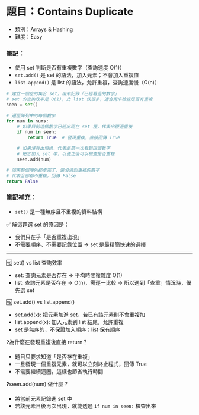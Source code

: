 # 題目：Contains Duplicate
- 類別：Arrays & Hashing
- 難度：Easy

### 筆記：
- 使用 set 判斷是否有重複數字（查詢速度 O(1)）
- `set.add()` 是 set 的語法，加入元素；不會加入重複值
- `list.append()` 是 list 的語法，允許重複，查詢速度慢（O(n)）
  
```python
# 建立一個空的集合 set，用來記錄「已經看過的數字」
# set 的查詢效率是 O(1)，比 list 快很多，適合用來檢查是否有重複
seen = set()

# 遍歷陣列中的每個數字
for num in nums:
    # 如果目前這個數字已經出現在 set 裡，代表出現過重複
    if num in seen:
        return True  # 發現重複，直接回傳 True

    # 如果沒有出現過，代表是第一次看到這個數字
    # 把它加入 set 中，以便之後可以檢查是否重複
    seen.add(num)

# 如果整個陣列都走完了，還沒遇到重複的數字
# 代表全部都不重複，回傳 False
return False
```

### 筆記補充：

- `set()` 是一種無序且不重複的資料結構

✅ 解這題選 set 的原因是：
- 我們只在乎「是否重複出現」
- 不需要順序、不需要記錄位置
→ set 是最精簡快速的選擇

---
🆚 set() vs list 查詢效率
- set: 查詢元素是否存在 → 平均時間複雜度 O(1)
- list: 查詢元素是否存在 → O(n)，需逐一比較
→ 所以遇到「查重」情況時，優先選 set

🆚 set.add() vs list.append()
- set.add(x): 把元素加進 set，若已有該元素則不會重複加
- list.append(x): 加入元素到 list 結尾，允許重複
- set 是無序的，不保證加入順序；list 保有順序


❓為什麼在發現重複後直接 return？

- 題目只要求知道「是否存在重複」
- 一旦發現一個重複元素，就可以立刻終止程式，回傳 True
- 不需要繼續迴圈，這樣也節省執行時間

❓seen.add(num) 做什麼？

- 將當前元素記錄進 set 中
- 若該元素日後再次出現，就能透過 `if num in seen:` 檢查出來
